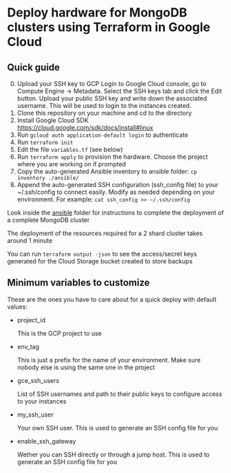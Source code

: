 # Deploy hardware for MongoDB clusters using Terraform in Google Cloud
## Quick guide
0. Upload your SSH key to GCP
    Login to Google Cloud console, go to Compute Engine -> Metadata. Select the SSH keys tab and click the Edit button. Upload your public SSH key and write down the associated username. This will be used to login to the instances created.
1. Clone this repository on your machine and cd to the directory
2. Install Google Cloud SDK https://cloud.google.com/sdk/docs/install#linux
3. Run `gcloud auth application-default login` to authenticate
4. Run `terraform init`
5. Edit the file `variables.tf` (see below)
6. Run `terraform apply` to provision the hardware. Choose the project where you are working on if prompted
7. Copy the auto-generated Ansible inventory to ansible folder: `cp inventory ./ansible/`
8. Append the auto-generated SSH configuration (ssh_config file) to your ~/.ssh/config to connect easily. Modify as needed depending on your environment. For example: `cat ssh_config >> ~/.ssh/config`

Look inside the [ansible](ansible) folder for instructions to complete the deployment of a complete MongoDB cluster

The deployment of the resources required for a 2 shard cluster takes around 1 minute

You can run `terraform output -json` to see the access/secret keys generated for the Cloud Storage bucket created to store backups

## Minimum variables to customize
These are the ones you have to care about for a quick deploy with default values:

- project_id

    This is the GCP project to use 

- env_tag

    This is just a prefix for the name of your environment. Make sure nobody else is using the same one in the project

- gce_ssh_users

    List of SSH usernames and path to their public keys to configure access to your instances

- my_ssh_user

    Your own SSH user. This is used to generate an SSH config file for you

- enable_ssh_gateway

    Wether you can SSH directly or through a jump host. This is used to generate an SSH config file for you
